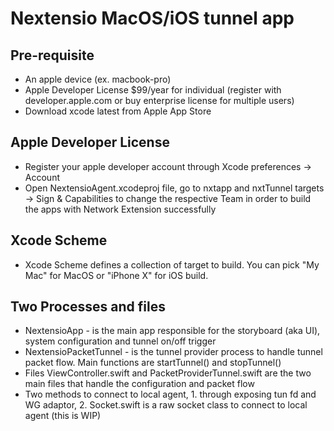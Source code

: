 # Nextensio MacOS/iOS tunnel app

## Pre-requisite 

- An apple device (ex. macbook-pro)
- Apple Developer License $99/year for individual (register with developer.apple.com or buy enterprise license for multiple users)
- Download xcode latest from Apple App Store 

## Apple Developer License

- Register your apple developer account through Xcode preferences -> Account
- Open NextensioAgent.xcodeproj file, go to nxtapp and nxtTunnel targets -> Sign & Capabilities to change the respective Team in order to build the apps with Network Extension successfully

## Xcode Scheme 

- Xcode Scheme defines a collection of target to build. You can pick "My Mac" for MacOS or "iPhone X" for iOS build. 

## Two Processes and files

- NextensioApp - is the main app responsible for the storyboard (aka UI), system configuration and tunnel on/off trigger
- NextensioPacketTunnel - is the tunnel provider process to handle tunnel packet flow. Main functions are startTunnel() and stopTunnel()
- Files ViewController.swift and PacketProviderTunnel.swift are the two main files that handle the configuration and packet flow
- Two methods to connect to local agent, 1. through exposing tun fd and WG adaptor, 2. Socket.swift is a raw socket class to connect to local agent (this is WIP)
